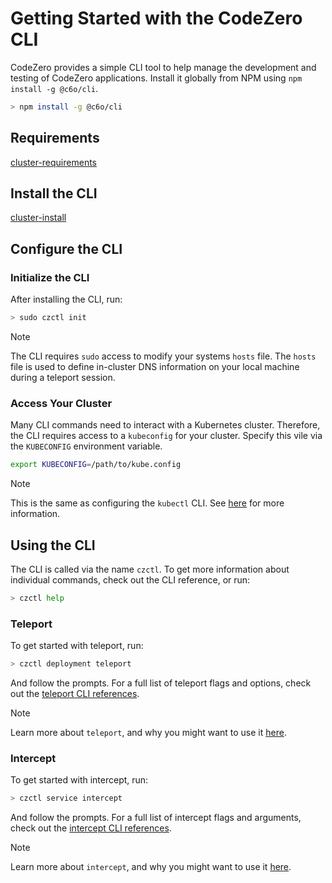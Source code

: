 # Getting Started with the CodeZero CLI

CodeZero provides a simple CLI tool to help manage the development and testing of CodeZero applications.  Install it globally from NPM using `npm install -g @c6o/cli`.

```bash
> npm install -g @c6o/cli
```

## Requirements

[cluster-requirements](../_fragments/cli-requirements.md ':include')

## Install the CLI

[cluster-install](../_fragments/cli-install.md ':include')

## Configure the CLI

### Initialize the CLI

After installing the CLI, run:

```bash
> sudo czctl init
```

> [!NOTE]
> The CLI requires `sudo` access to modify your systems `hosts` file.  The `hosts` file
> is used to define in-cluster DNS information on your local machine during a teleport session.

### Access Your Cluster

Many CLI commands need to interact with a Kubernetes cluster.  Therefore, the CLI requires access to a `kubeconfig` for your cluster.  Specify this vile via the `KUBECONFIG` environment variable.

```bash
export KUBECONFIG=/path/to/kube.config
```

> [!NOTE]
> This is the same as configuring the `kubectl` CLI.  See [here](https://kubernetes.io/docs/concepts/configuration/organize-cluster-access-kubeconfig/) for more information.

## Using the CLI

The CLI is called via the name `czctl`.  To get more information about individual commands, check out the CLI reference, or run:

```bash
> czctl help
```

### Teleport

To get started with teleport, run:

```bash
> czctl deployment teleport
```

And follow the prompts.  For a full list of teleport flags and options, check out the [teleport CLI references](../references/teleport).

> [!NOTE]
> Learn more about `teleport`, and why you might want to use it [here](../concepts/teleport).

### Intercept

To get started with intercept, run:

```bash
> czctl service intercept
```

And follow the prompts.  For a full list of intercept flags and arguments, check out the [intercept CLI references](../references/intercept).

> [!NOTE]
> Learn more about `intercept`, and why you might want to use it [here](../concepts/intercept).
